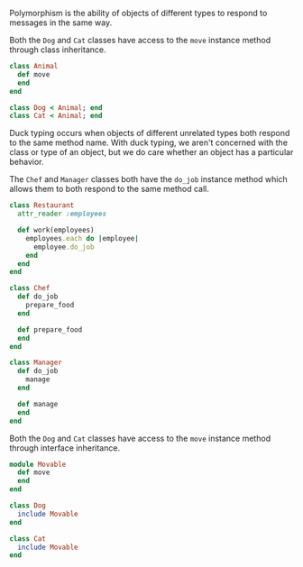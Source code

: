 Polymorphism is the ability of objects of different types to respond to messages in the same way.<br>

Both the `Dog` and `Cat` classes have access to the `move` instance method through class inheritance.
```ruby
class Animal
  def move
  end
end

class Dog < Animal; end
class Cat < Animal; end
```

Duck typing occurs when objects of different unrelated types both respond to the same method name. With duck typing, we aren't concerned with the class or type of an object, but we do care whether an object has a particular behavior.

The `Chef` and `Manager` classes both have the `do_job` instance method which allows them to both respond to the same method call.
```ruby
class Restaurant
  attr_reader :employees

  def work(employees)
    employees.each do |employee|
      employee.do_job
    end
  end
end

class Chef
  def do_job
    prepare_food
  end

  def prepare_food
  end
end

class Manager
  def do_job
    manage
  end

  def manage
  end
end
```

Both the `Dog` and `Cat` classes have access to the `move` instance method through interface inheritance.
```ruby
module Movable
  def move
  end
end

class Dog
  include Movable
end

class Cat
  include Movable
end
```

